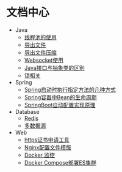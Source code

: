 # 文档中心

* Java
  * [线程池的使用](/Java/Thread-1.md)
  * [导出文件](/Java/export.md)
  * [导出文件压缩](/Java/export-compress.md)
  * [Websocket使用](Java/websocket-1.md)
  * [Java接口与抽象类的区别](/Java/Java-1.md)
  * [锁相关](/Java/lock-1.md)
* Spring
  * [Spring启动时执行指定方法的几种方式](/Spring/spring-1.md)
  * [Spring容器中Bean的生命周期](/Spring/spring-2.md)
  * [SpringBoot自动配置实现原理](/Spring/spring-3.md)
* Database
  * [Redis](/DataSource/redis-1.md)
  * [多数据源](/DataSource/datasource-1.md)
* Web
  * [https证书申请工具](/web/acme-sh.md)
  * [Nginx配置文件模版](/web/Nginx-Template-1.md)
  * [Docker 监控](/web/DockerMonitor.md)
  * [Docker Compose部署ES集群](/web/ES-Cluster.md)
